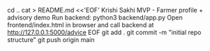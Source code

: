cd ..
cat > README.md <<'EOF'
Krishi Sakhi MVP - Farmer profile + advisory demo
Run backend: python3 backend/app.py
Open frontend/index.html in browser and call backend at http://127.0.0.1:5000/advice
EOF
git add .
git commit -m "initial repo structure"
git push origin main
